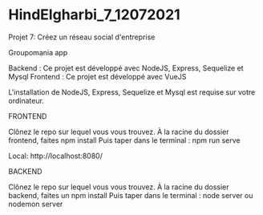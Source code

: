 # HindElgharbi_7_12072021
Projet 7: Créez un réseau social d'entreprise

Groupomania app

Backend :
Ce projet est développé avec NodeJS, Express, Sequelize et Mysql
Frontend : Ce projet est développé avec VueJS 

L'installation de NodeJS, Express, Sequelize et Mysql est requise sur votre ordinateur.

FRONTEND

Clônez le repo sur lequel vous vous trouvez.
À la racine du dossier frontend, faites npm install Puis taper dans le terminal : npm run serve

Local: http://localhost:8080/

BACKEND

Clônez le repo sur lequel vous vous trouvez.
À la racine du dossier backend, faites un npm install Puis taper dans le terminal : node server ou nodemon server
